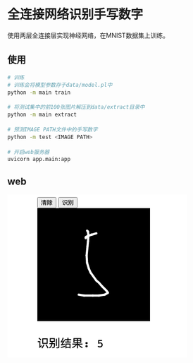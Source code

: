 # 全连接网络识别手写数字

使用两层全连接层实现神经网络，在MNIST数据集上训练。

## 使用


```bash
# 训练
# 训练会将模型参数存于data/model.pl中
python -m main train

# 将测试集中的前100张图片解压到data/extract目录中
python -m main extract

# 预测IMAGE PATH文件中的手写数字
python -m test <IMAGE PATH>

# 开启web服务器
uvicorn app.main:app
```

## web

![web](./data/web.png)
